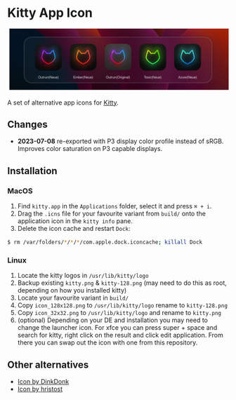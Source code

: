 # Kitty App Icon 

![](doc/header.png)

A set of alternative app icons for [Kitty](https://sw.kovidgoyal.net/kitty/).

## Changes

* **2023-07-08** re-exported with P3 display color profile instead of sRGB. Improves color saturation on P3 capable displays.


## Installation

### MacOS

1. Find `kitty.app` in the `Applications` folder, select it and press `⌘ + i`.
2. Drag the `.icns` file for your favourite variant from `build/` onto the application icon in the `kitty info` pane.
3. Delete the icon cache and restart `Dock`:

```bash
$ rm /var/folders/*/*/*/com.apple.dock.iconcache; killall Dock
```

### Linux

1. Locate the kitty logos in `/usr/lib/kitty/logo`
2. Backup existing `kitty.png` & `kitty-128.png` (may need to do this as root, depending on how you installed kitty)
3. Locate your favourite variant in `build/`
4. Copy `icon_128x128.png` to `/usr/lib/kitty/logo` rename to `kitty-128.png`
5. Copy `icon_32x32.png` to `/usr/lib/kitty/logo` and rename to `kitty.png`
6. (optional) Depending on your DE and installation you may need to change the launcher icon. For xfce you can press super + space and search for kitty, right click on the result and click edit application. From there you can swap out the icon with one from this repository.

## Other alternatives

* [Icon by DinkDonk](https://github.com/DinkDonk/kitty-icon)
* [Icon by hristost](https://github.com/hristost/kitty-alternative-icon)

